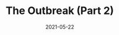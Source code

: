 ---
title: "The Outbreak (Part 2)"
show_title_on_cover: false
date: "2021-05-22"
version: 4
volume: 1
issue: 2
category: "The Dream Begins"
format: "comic-strip-v2022_1-ssdt"
synopsis: "Inadvertently, Sam used his sporty powers to send a patient with a mysterious disease to the hospital where he is staying. When it turns out that the disease is a worldwide pandemic, Sam pitched in his suit - and his friends - to help mitigate the crisis."
---